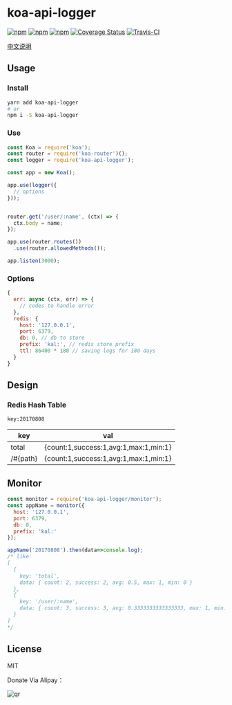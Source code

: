 # koa-api-logger

[![npm](https://img.shields.io/npm/v/koa-api-logger.svg?style=plastic)](https://npmjs.org/package/koa-api-logger) [![npm](https://img.shields.io/npm/dm/koa-api-logger.svg?style=plastic)](https://npmjs.org/package/koa-api-logger) [![npm](https://img.shields.io/npm/dt/koa-api-logger.svg?style=plastic)](https://npmjs.org/package/koa-api-logger) [![Coverage Status](https://coveralls.io/repos/github/willin/koa-api-logger/badge.svg?branch=master)](https://coveralls.io/github/willin/koa-api-logger?branch=master) [![Travis-CI](https://travis-ci.org/willin/koa-api-logger.svg?branch=master)](https://travis-ci.org/willin/koa-api-logger)

[中文说明](https://github.com/willin/koa-api-logger/blob/master/README_zh.md#koa-api-logger)

## Usage

### Install 

```bash
yarn add koa-api-logger
# or
npm i -S koa-api-logger
```

### Use

```js
const Koa = require('koa');
const router = require('koa-router')();
const logger = require('koa-api-logger');

const app = new Koa();

app.use(logger({
  // options
}));


router.get('/user/:name', (ctx) => {
  ctx.body = name;
});

app.use(router.routes())
  .use(router.allowedMethods());

app.listen(3000);
```

### Options

```js
{
  err: async (ctx, err) => {
    // codes to handle error
  },
  redis: {
    host: '127.0.0.1',
    port: 6379,
    db: 0, // db to store
    prefix: 'kal:', // redis store prefix
    ttl: 86400 * 180 // saving logs for 180 days
  }
}
```

## Design 

### Redis Hash Table

`key:20170808`

key   | val
---   | ---
total | {count:1,success:1,avg:1,max:1,min:1}
/#{path} | {count:1,success:1,avg:1,max:1,min:1}

## Monitor

```js
const monitor = require('koa-api-logger/monitor');
const appName = monitor({
  host: '127.0.0.1',
  port: 6379,
  db: 0,
  prefix: 'kal:'
});

appName('20170808').then(data=>console.log);
/* like:
[ 
  { 
    key: 'total',
    data: { count: 2, success: 2, avg: 0.5, max: 1, min: 0 } 
  },
  { 
    key: '/user/:name',
    data: { count: 3, success: 3, avg: 0.3333333333333333, max: 1, min: 0 } 
  } 
]
*/
```

## License

MIT

Donate Via Alipay：

![qr](https://cloud.githubusercontent.com/assets/1890238/15489630/fccbb9cc-2193-11e6-9fed-b93c59d6ef37.png)
